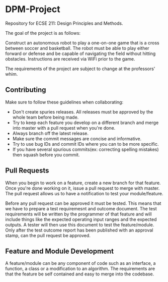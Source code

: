# DPM-Project
Repository for ECSE 211: Design Principles and Methods.

The goal of the project is as follows:

Construct an autonomous robot to play a one-on-one game that is a cross between soccer
and basketball. The robot must be able to play either forward or defense and be capable
of navigating the field without hitting obstacles. Instructions are received via WiFi prior
to the game. 

The requirements of the project are subject to change at the professors' whim.

## Contributing
Make sure to follow these guidelines when collaborating:
* Don't create spuries releases. All releases must be approved by the whole team before being made.
* Try to keep each feature you develop on a different branch and merge into master with a pull request when you're done.
* Always branch off the latest release.
* Make sure the commit messages are concise and informative.
* Try to use bug IDs and commit IDs where you can to be more specific.
* If you have several spurious commits(ex: correcting spelling mistakes) then squash before you commit.

## Pull Requests
When you begin to work on a feature, create a new branch for that feature. Once you're done working on it, issue a pull request
to merge with master. The pull request allows us to have a notification to test your module/feature.

Before any pull request can be approved it must be tested. This means that we have to prepare a test requiremesnt and outcome document.
The test requirements will be written by the programmer of that feature and will include
things like the expected operating input ranges and the expected outputs. A tester will then use this document to
test the feature/module. Only after the test outcome report has been published with an approval stamp, can the pull request be approved.

## Feature and Module Development
A feature/module can be any component of code such as an interface, a function, a class or a modification to an algorithm. The requirements
are that the feature be self contained and easy to merge into the codebase.

